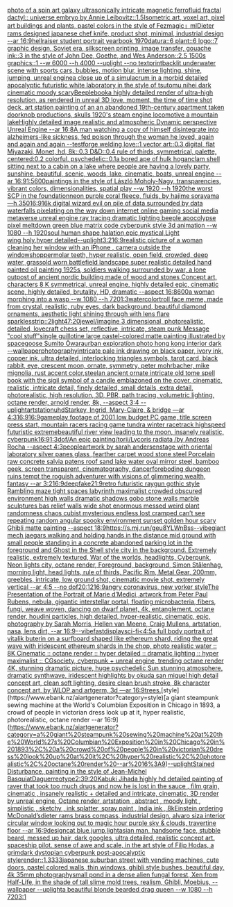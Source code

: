 [photo of a spin art galaxy ultrasonically intricate magnetic ferrofluid fractal dactyl:: universe embryo by Annie Leibovitz::1.5](https://www.ebank.nz/aiartgenerator?category=photo%20of%20a%20spin%20art%20galaxy%20ultrasonically%20intricate%20magnetic%20ferrofluid%20fractal%20dactyl%3A%3A%20universe%20embryo%20by%20Annie%20Leibovitz%3A%3A1.5)[Isometric art, voxel art, pixel art buildings and plants, pastel colors in the style of Fez](https://www.ebank.nz/aiartgenerator?category=Isometric%20art%2C%20voxel%20art%2C%20pixel%20art%20buildings%20and%20plants%2C%20pastel%20colors%20in%20the%20style%20of%20Fez)[magic」](https://www.ebank.nz/aiartgenerator?category=magic%E3%80%8D)[ml](https://www.ebank.nz/aiartgenerator?category=ml)[Dieter rams designed japanese chef knife, product shot, minimal, industrial design --ar 16:9](https://www.ebank.nz/aiartgenerator?category=Dieter%20rams%20designed%20japanese%20chef%20knife%2C%20product%20shot%2C%20minimal%2C%20industrial%20design%20--ar%2016%3A9)[hellraiser student portrait yearbook 1970](https://www.ebank.nz/aiartgenerator?category=hellraiser%20student%20portrait%20yearbook%201970)[datura::6 plant::6 logo::7 graphic design, Soviet era, silkscreen printing, image transfer, gouache ink::3 in the style of John Dee, Goethe, and Wes Anderson::2.5 1500s graphics::1 --w 6000 --h 4000 --uplight --no text](https://www.ebank.nz/aiartgenerator?category=datura%3A%3A6%20plant%3A%3A6%20logo%3A%3A7%20graphic%20design%2C%20Soviet%20era%2C%20silkscreen%20printing%2C%20image%20transfer%2C%20gouache%20ink%3A%3A3%20in%20the%20style%20of%20John%20Dee%2C%20Goethe%2C%20and%20Wes%20Anderson%3A%3A2.5%201500s%20graphics%3A%3A1%20--w%206000%20--h%204000%20--uplight%20--no%20text)[print](https://www.ebank.nz/aiartgenerator?category=print)[backlit underwater scene with sports cars, bubbles, motion blur, intense lighting, shine, jumping, unreal engine](https://www.ebank.nz/aiartgenerator?category=backlit%20underwater%20scene%20with%20sports%20cars%2C%20bubbles%2C%20motion%20blur%2C%20intense%20lighting%2C%20shine%2C%20jumping%2C%20unreal%20engine)[a close up of a simulacrum in a morbid detailed apocalyptic futuristic white laboratory in the style of tsutomu nihei dark cinematic moody scary](https://www.ebank.nz/aiartgenerator?category=a%20close%20up%20of%20a%20simulacrum%20in%20a%20morbid%20detailed%20apocalyptic%20futuristic%20white%20laboratory%20in%20the%20style%20of%20tsutomu%20nihei%20dark%20cinematic%20moody%20scary)[Beeple](https://www.ebank.nz/aiartgenerator?category=Beeple)[book](https://www.ebank.nz/aiartgenerator?category=book)[a highly detailed render of ultra-high resolution, as rendered in unreal 3D love, moment, the time of time  shot deck, art station painting of an an abandoned 19th-century apartment taken doorknob productions, skulls 1920's steam engine locomotive a mountain lakeHighly detailed image realistic and atmospheric Dynamic perspective Unreal Engine --ar 16:8](https://www.ebank.nz/aiartgenerator?category=a%20highly%20detailed%20render%20of%20ultra-high%20resolution%2C%20as%20rendered%20in%20unreal%203D%20love%2C%20moment%2C%20the%20time%20of%20time%20%20shot%20deck%2C%20art%20station%20painting%20of%20an%20an%20abandoned%2019th-century%20apartment%20taken%20doorknob%20productions%2C%20skulls%201920%27s%20steam%20engine%20locomotive%20a%20mountain%20lakeHighly%20detailed%20image%20realistic%20and%20atmospheric%20Dynamic%20perspective%20Unreal%20Engine%20--ar%2016%3A8)[A man watching a copy of himself disintegrate into alzheimers-like sickness, fed poison through the woman he loved, again and again and again --test](https://www.ebank.nz/aiartgenerator?category=A%20man%20watching%20a%20copy%20of%20himself%20disintegrate%20into%20alzheimers-like%20sickness%2C%20fed%20poison%20through%20the%20woman%20he%20loved%2C%20again%20and%20again%20and%20again%20--test)[forge welding love::1 vector art::0.3 digital, flat Miyazaki, Monet, hd, 8k::0.3 D&D::0.4 rule of thirds, symmetrical, palette, centered:0.2 colorful, psychedelic::0.1](https://www.ebank.nz/aiartgenerator?category=forge%20welding%20love%3A%3A1%20vector%20art%3A%3A0.3%20digital%2C%20flat%20Miyazaki%2C%20Monet%2C%20hd%2C%208k%3A%3A0.3%20D%26D%3A%3A0.4%20rule%20of%20thirds%2C%20symmetrical%2C%20palette%2C%20centered%3A0.2%20colorful%2C%20psychedelic%3A%3A0.1)[a bored ape of hulk hogan](https://www.ebank.nz/aiartgenerator?category=a%20bored%20ape%20of%20hulk%20hogan)[clam shell sitting next to a cabin on a lake where people are having a lovely party, sunshine, beautiful, scenic, woods, lake, cinematic, boats, unreal engine --ar 16:9](https://www.ebank.nz/aiartgenerator?category=clam%20shell%20sitting%20next%20to%20a%20cabin%20on%20a%20lake%20where%20people%20are%20having%20a%20lovely%20party%2C%20sunshine%2C%20beautiful%2C%20scenic%2C%20woods%2C%20lake%2C%20cinematic%2C%20boats%2C%20unreal%20engine%20--ar%2016%3A9)[1:5](https://www.ebank.nz/aiartgenerator?category=1%3A5)[600](https://www.ebank.nz/aiartgenerator?category=600)[paintings in the style of László Moholy-Nagy, transparencies, vibrant colors, dimensionalities, spatial play --w 1920 --h 1920](https://www.ebank.nz/aiartgenerator?category=paintings%20in%20the%20style%20of%20L%C3%A1szl%C3%B3%20Moholy-Nagy%2C%20transparencies%2C%20vibrant%20colors%2C%20dimensionalities%2C%20spatial%20play%20--w%201920%20--h%201920)[the worst SCP in the foundation](https://www.ebank.nz/aiartgenerator?category=the%20worst%20SCP%20in%20the%20foundation)[neon purple coral fleece, fluids, by hajime sorayama —h 350](https://www.ebank.nz/aiartgenerator?category=neon%20purple%20coral%20fleece%2C%20fluids%2C%20by%20hajime%20sorayama%20%E2%80%94h%20350)[16:9](https://www.ebank.nz/aiartgenerator?category=16%3A9)[16k digital wizard evil on pile of data surrounded by data waterfalls pixelating on the way down internet online gaming social media metaverse unreal engine ray tracing dramatic lighting beeple apocolypse pixel meltdown green blue matrix code cyberpunk style 3d animation --w 1080 --h 1920](https://www.ebank.nz/aiartgenerator?category=16k%20digital%20wizard%20evil%20on%20pile%20of%20data%20surrounded%20by%20data%20waterfalls%20pixelating%20on%20the%20way%20down%20internet%20online%20gaming%20social%20media%20metaverse%20unreal%20engine%20ray%20tracing%20dramatic%20lighting%20beeple%20apocolypse%20pixel%20meltdown%20green%20blue%20matrix%20code%20cyberpunk%20style%203d%20animation%20--w%201080%20--h%201920)[soul,human shape,halation,epic,mystical,Light wing,holy,hyper detailed](https://www.ebank.nz/aiartgenerator?category=soul%2Chuman%20shape%2Chalation%2Cepic%2Cmystical%2CLight%20wing%2Choly%2Chyper%20detailed)[--uplight](https://www.ebank.nz/aiartgenerator?category=--uplight)[3:2](https://www.ebank.nz/aiartgenerator?category=3%3A2)[16:9](https://www.ebank.nz/aiartgenerator?category=16%3A9)[realistic picture of a woman cleaning her window with an iPhone , camera outside the window](https://www.ebank.nz/aiartgenerator?category=realistic%20picture%20of%20a%20woman%20cleaning%20her%20window%20with%20an%20iPhone%20%2C%20camera%20outside%20the%20window)[shopper](https://www.ebank.nz/aiartgenerator?category=shopper)[molar teeth, hyper realistic, open field, crowded, deep water, grass](https://www.ebank.nz/aiartgenerator?category=molar%20teeth%2C%20hyper%20realistic%2C%20open%20field%2C%20crowded%2C%20deep%20water%2C%20grass)[old worn battlefield landscape super realistic detailed hand painted oil painting 1925s, soldiers walking surrounded by war, a lone outpost of ancient nordic building made of wood and stones Concept art, characters 8 K symmetrical, unreal engine, highly detailed  epic, cinematic scene, highly detailed,  brutality, HD, dramatic --aspect 16:8](https://www.ebank.nz/aiartgenerator?category=old%20worn%20battlefield%20landscape%20super%20realistic%20detailed%20hand%20painted%20oil%20painting%201925s%2C%20soldiers%20walking%20surrounded%20by%20war%2C%20a%20lone%20outpost%20of%20ancient%20nordic%20building%20made%20of%20wood%20and%20stones%20Concept%20art%2C%20characters%208%20K%20symmetrical%2C%20unreal%20engine%2C%20highly%20detailed%20%20epic%2C%20cinematic%20scene%2C%20highly%20detailed%2C%20%20brutality%2C%20HD%2C%20dramatic%20--aspect%2016%3A8)[600](https://www.ebank.nz/aiartgenerator?category=600)[a woman morphing into a wasp --w 1080 --h 720](https://www.ebank.nz/aiartgenerator?category=a%20woman%20morphing%20into%20a%20wasp%20--w%201080%20--h%20720)[1:3](https://www.ebank.nz/aiartgenerator?category=1%3A3)[watercolor](https://www.ebank.nz/aiartgenerator?category=watercolor)[troll face meme, made from crystal, realistic, ruby eyes,  dark background, beautiful diamond ornaments, aesthetic light shining through with lens flare sparkles](https://www.ebank.nz/aiartgenerator?category=troll%20face%20meme%2C%20made%20from%20crystal%2C%20realistic%2C%20ruby%20eyes%2C%20%20dark%20background%2C%20beautiful%20diamond%20ornaments%2C%20aesthetic%20light%20shining%20through%20with%20lens%20flare%20sparkles)[strip::2](https://www.ebank.nz/aiartgenerator?category=strip%3A%3A2)[light](https://www.ebank.nz/aiartgenerator?category=light)[47:20](https://www.ebank.nz/aiartgenerator?category=47%3A20)[jewel](https://www.ebank.nz/aiartgenerator?category=jewel)[/imagine  3 dimensional, photorealistic, detailed, lovecraft chess set, reflective, intricate, steam punk  Message "cool stuff"](https://www.ebank.nz/aiartgenerator?category=/imagine%20%203%20dimensional%2C%20photorealistic%2C%20detailed%2C%20lovecraft%20chess%20set%2C%20reflective%2C%20intricate%2C%20steam%20punk%20%20Message%20%22cool%20stuff%22)[single guillotine large pastel-colored matte painting illustrated by spacegoose Sumito Ōwara](https://www.ebank.nz/aiartgenerator?category=single%20guillotine%20large%20pastel-colored%20matte%20painting%20illustrated%20by%20spacegoose%20Sumito%20%C5%8Cwara)[urban exploration photo hong kong interior dark --wallpaper](https://www.ebank.nz/aiartgenerator?category=urban%20exploration%20photo%20hong%20kong%20interior%20dark%20--wallpaper)[photography](https://www.ebank.nz/aiartgenerator?category=photography)[intricate pale ink drawing on black paper, ivory ink, copper ink, ultra detailed, interlocking triangles symbols, tarot card, black rabbit, eye, crescent moon, ornate, symmetry, peter mohrbacher, mike mignolia, rust accent color,](https://www.ebank.nz/aiartgenerator?category=intricate%20pale%20ink%20drawing%20on%20black%20paper%2C%20ivory%20ink%2C%20copper%20ink%2C%20ultra%20detailed%2C%20interlocking%20triangles%20symbols%2C%20tarot%20card%2C%20black%20rabbit%2C%20eye%2C%20crescent%20moon%2C%20ornate%2C%20symmetry%2C%20peter%20mohrbacher%2C%20mike%20mignolia%2C%20rust%20accent%20color%2C)[](https://www.ebank.nz/aiartgenerator?category=)[steel](https://www.ebank.nz/aiartgenerator?category=steel)[an ancient ornate intricate old tome spell book with the sigil symbol of a candle emblazoned on the cover, cinematic, realistic, intricate detail, finely detailed, small details, extra detail, photorealistic, high resolution, 3D, PBR, path tracing, volumetric lighting, octane render, arnold render, 8k, --aspect 3:4 --uplight](https://www.ebank.nz/aiartgenerator?category=an%20ancient%20ornate%20intricate%20old%20tome%20spell%20book%20with%20the%20sigil%20symbol%20of%20a%20candle%20emblazoned%20on%20the%20cover%2C%20cinematic%2C%20realistic%2C%20intricate%20detail%2C%20finely%20detailed%2C%20small%20details%2C%20extra%20detail%2C%20photorealistic%2C%20high%20resolution%2C%203D%2C%20PBR%2C%20path%20tracing%2C%20volumetric%20lighting%2C%20octane%20render%2C%20arnold%20render%2C%208k%2C%20--aspect%203%3A4%20--uplight)[artstation](https://www.ebank.nz/aiartgenerator?category=artstation)[uhd](https://www.ebank.nz/aiartgenerator?category=uhd)[Starkey, Ingrid, Mary-Claire, & bridge —ar 4:3](https://www.ebank.nz/aiartgenerator?category=Starkey%2C%20Ingrid%2C%20Mary-Claire%2C%20%26%20bridge%20%E2%80%94ar%204%3A3)[16:9](https://www.ebank.nz/aiartgenerator?category=16%3A9)[16:9](https://www.ebank.nz/aiartgenerator?category=16%3A9)[gameplay footage of 2001 low budget PC game, title screen press start, mountain racers racing game tundra winter racetrack highspeed futuristic extreme](https://www.ebank.nz/aiartgenerator?category=gameplay%20footage%20of%202001%20low%20budget%20PC%20game%2C%20title%20screen%20press%20start%2C%20mountain%20racers%20racing%20game%20tundra%20winter%20racetrack%20highspeed%20futuristic%20extreme)[beautiful river view leading to the moon, insanely realistic, cyberpunk](https://www.ebank.nz/aiartgenerator?category=beautiful%20river%20view%20leading%20to%20the%20moon%2C%20insanely%20realistic%2C%20cyberpunk)[16:9](https://www.ebank.nz/aiartgenerator?category=16%3A9)[1:3](https://www.ebank.nz/aiartgenerator?category=1%3A3)[dof](https://www.ebank.nz/aiartgenerator?category=dof)[/An epic painting/torii/Lycoris radiata /by Andreas Rocha     --aspect 4:3](https://www.ebank.nz/aiartgenerator?category=/An%20epic%20painting/torii/Lycoris%20radiata%20/by%20Andreas%20Rocha%20%20%20%20%20--aspect%204%3A3)[people](https://www.ebank.nz/aiartgenerator?category=people)[artwork by sarah andersen](https://www.ebank.nz/aiartgenerator?category=artwork%20by%20sarah%20andersen)[stage with oriental laboratory silver panes glass ,fearther carpet wood stone steel Porcelain raw concrete salvia patens roof sand lake water oval mirror steel, bamboo geek, screen transparent, cinematography, dancer](https://www.ebank.nz/aiartgenerator?category=stage%20with%20oriental%20laboratory%20silver%20panes%20glass%20%2Cfearther%20carpet%20wood%20stone%20steel%20Porcelain%20raw%20concrete%20salvia%20patens%20roof%20sand%20lake%20water%20oval%20mirror%20steel%2C%20bamboo%20geek%2C%20screen%20transparent%2C%20cinematography%2C%20dancer)[foreboding dungeon ruins tempt the roguish adventurer with visions of glimmering wealth, fantasy --ar 3:2](https://www.ebank.nz/aiartgenerator?category=foreboding%20dungeon%20ruins%20tempt%20the%20roguish%20adventurer%20with%20visions%20of%20glimmering%20wealth%2C%20fantasy%20--ar%203%3A2)[16:9](https://www.ebank.nz/aiartgenerator?category=16%3A9)[deepfake](https://www.ebank.nz/aiartgenerator?category=deepfake)[21:9](https://www.ebank.nz/aiartgenerator?category=21%3A9)[retro futuristic raygun gothic style Rambling maze tight spaces  labyrinth maximalist crowded obscured environment high walls dramatic shadows gobo stone walls marble sculptures bas relief walls wide shot enormous messed weird plant randomness chaos  cubist mysterious endless lost cramped  can’t see repeating random angular spooky environment sunset golden hour scary Ghibli matte painting --aspect 18:9](https://www.ebank.nz/aiartgenerator?category=retro%20futuristic%20raygun%20gothic%20style%20Rambling%20maze%20tight%20spaces%20%20labyrinth%20maximalist%20crowded%20obscured%20environment%20high%20walls%20dramatic%20shadows%20gobo%20stone%20walls%20marble%20sculptures%20bas%20relief%20walls%20wide%20shot%20enormous%20messed%20weird%20plant%20randomness%20chaos%20%20cubist%20mysterious%20endless%20lost%20cramped%20%20can%E2%80%99t%20see%20repeating%20random%20angular%20spooky%20environment%20sunset%20golden%20hour%20scary%20Ghibli%20matte%20painting%20--aspect%2018%3A9)[<https://s.mj.run/geu8YLWnBss>](https://www.ebank.nz/aiartgenerator?category=%3Chttps%3A//s.mj.run/geu8YLWnBss%3E)[--vibe](https://www.ebank.nz/aiartgenerator?category=--vibe)[giant mech jaegars walking and holding hands in the distance mid ground with small people standing in a concrete abandoned parking lot in the foreground and Ghost in the Shell style city in the background. Extremely realistic, extremely textured, War of the worlds, headlights, Cyberpunk, Neon lights city, octane render, Foreground, background, Simon Stålenhag, morning light,  head lights, rule of thirds, Pacific Rim, Metal Gear,  200mm, greebles, intricate, low ground shot, cinematic movie shot, extremely vertical --ar 4:5 --no dof](https://www.ebank.nz/aiartgenerator?category=giant%20mech%20jaegars%20walking%20and%20holding%20hands%20in%20the%20distance%20mid%20ground%20with%20small%20people%20standing%20in%20a%20concrete%20abandoned%20parking%20lot%20in%20the%20foreground%20and%20Ghost%20in%20the%20Shell%20style%20city%20in%20the%20background.%20Extremely%20realistic%2C%20extremely%20textured%2C%20War%20of%20the%20worlds%2C%20headlights%2C%20Cyberpunk%2C%20Neon%20lights%20city%2C%20octane%20render%2C%20Foreground%2C%20background%2C%20Simon%20St%C3%A5lenhag%2C%20morning%20light%2C%20%20head%20lights%2C%20rule%20of%20thirds%2C%20Pacific%20Rim%2C%20Metal%20Gear%2C%20%20200mm%2C%20greebles%2C%20intricate%2C%20low%20ground%20shot%2C%20cinematic%20movie%20shot%2C%20extremely%20vertical%20--ar%204%3A5%20--no%20dof)[20:12](https://www.ebank.nz/aiartgenerator?category=20%3A12)[16:9](https://www.ebank.nz/aiartgenerator?category=16%3A9)[angry coronavirus, new yorker style](https://www.ebank.nz/aiartgenerator?category=angry%20coronavirus%2C%20new%20yorker%20style)[The Presentation of the Portrait of Marie d’Medici, artwork from Peter Paul Rubens, nebula, gigantic interstellar portal, floating microbacteria, fibers, fungi, weave woven, dancing on dwarf planet, 4k, entanglement, octane render, houdini particles, high detailed, hyper-realistic, cinematic, epic, photography by Sarah Morris, Hellen van Meene, Craig Mullens, artstation, nasa, lens dirt, --ar 16:9](https://www.ebank.nz/aiartgenerator?category=The%20Presentation%20of%20the%20Portrait%20of%20Marie%20d%E2%80%99Medici%2C%20artwork%20from%20Peter%20Paul%20Rubens%2C%20nebula%2C%20gigantic%20interstellar%20portal%2C%20floating%20microbacteria%2C%20fibers%2C%20fungi%2C%20weave%20woven%2C%20dancing%20on%20dwarf%20planet%2C%204k%2C%20entanglement%2C%20octane%20render%2C%20houdini%20particles%2C%20high%20detailed%2C%20hyper-realistic%2C%20cinematic%2C%20epic%2C%20photography%20by%20Sarah%20Morris%2C%20Hellen%20van%20Meene%2C%20Craig%20Mullens%2C%20artstation%2C%20nasa%2C%20lens%20dirt%2C%20--ar%2016%3A9)[--vibefast](https://www.ebank.nz/aiartgenerator?category=--vibefast)[display](https://www.ebank.nz/aiartgenerator?category=display)[sci-fi](https://www.ebank.nz/aiartgenerator?category=sci-fi)[<4:5](https://www.ebank.nz/aiartgenerator?category=%3C4%3A5)[a full body portrait of vitalik buterin on a surfboard shaped like ethereum shard, riding the great wave with iridescent ethereum shards in the chop, photo realistic water :: 8K Cinematic :: octane render :: hyper detailed :: dramatic lighting :: hyper maximalist :: CGsociety, cyberpunk + unreal engine, trending octane render 4K, stunning dramatic picture, huge psychedelic Sun stunning atmosphere, dramatic synthwave, iridescent highlights by okuda san miguel high detail concept art, clean soft lighting, desire clean brush stroke, 8k character concept art, by WLOP and artgerm, 3d —ar 16:9](https://www.ebank.nz/aiartgenerator?category=a%20full%20body%20portrait%20of%20vitalik%20buterin%20on%20a%20surfboard%20shaped%20like%20ethereum%20shard%2C%20riding%20the%20great%20wave%20with%20iridescent%20ethereum%20shards%20in%20the%20chop%2C%20photo%20realistic%20water%20%3A%3A%208K%20Cinematic%20%3A%3A%20octane%20render%20%3A%3A%20hyper%20detailed%20%3A%3A%20dramatic%20lighting%20%3A%3A%20hyper%20maximalist%20%3A%3A%20CGsociety%2C%20cyberpunk%20%2B%20unreal%20engine%2C%20trending%20octane%20render%204K%2C%20stunning%20dramatic%20picture%2C%20huge%20psychedelic%20Sun%20stunning%20atmosphere%2C%20dramatic%20synthwave%2C%20iridescent%20highlights%20by%20okuda%20san%20miguel%20high%20detail%20concept%20art%2C%20clean%20soft%20lighting%2C%20desire%20clean%20brush%20stroke%2C%208k%20character%20concept%20art%2C%20by%20WLOP%20and%20artgerm%2C%203d%20%E2%80%94ar%2016%3A9)[trees.](https://www.ebank.nz/aiartgenerator?category=trees.)[style](https://www.ebank.nz/aiartgenerator?category=style)[a giant steampunk sewing machine at the World's Columbian Exposition in Chicago in 1893, a crowd of people in victorian dress look up at it, hyper realistic, photorealistic, octane render --ar 16:9](https://www.ebank.nz/aiartgenerator?category=a%20giant%20steampunk%20sewing%20machine%20at%20the%20World%27s%20Columbian%20Exposition%20in%20Chicago%20in%201893%2C%20a%20crowd%20of%20people%20in%20victorian%20dress%20look%20up%20at%20it%2C%20hyper%20realistic%2C%20photorealistic%2C%20octane%20render%20--ar%2016%3A9)[--uplight](https://www.ebank.nz/aiartgenerator?category=--uplight)[Stained Disturbance, painting in the style of Jean-Michel Basquiat](https://www.ebank.nz/aiartgenerator?category=Stained%20Disturbance%2C%20painting%20in%20the%20style%20of%20Jean-Michel%20Basquiat)[Daguerreotype](https://www.ebank.nz/aiartgenerator?category=Daguerreotype)[2:3](https://www.ebank.nz/aiartgenerator?category=2%3A3)[9:20](https://www.ebank.nz/aiartgenerator?category=9%3A20)[Kabuki Jihad](https://www.ebank.nz/aiartgenerator?category=Kabuki%20Jihad)[a highly hd detailed painting of raver that took too much drugs and now he is lost in the sauce  , film grain, cinematic , insanely realistic + detailed and intricate, cinematic, 3D render by unreal engine, Octane render, artstation , abstract , moody light , simplistic , sketchy , ink splatter, spray paint , India ink , 8k](https://www.ebank.nz/aiartgenerator?category=a%20highly%20hd%20detailed%20painting%20of%20raver%20that%20took%20too%20much%20drugs%20and%20now%20he%20is%20lost%20in%20the%20sauce%20%20%2C%20film%20grain%2C%20cinematic%20%2C%20insanely%20realistic%20%2B%20detailed%20and%20intricate%2C%20cinematic%2C%203D%20render%20by%20unreal%20engine%2C%20Octane%20render%2C%20artstation%20%2C%20abstract%20%2C%20moody%20light%20%2C%20simplistic%20%2C%20sketchy%20%2C%20ink%20splatter%2C%20spray%20paint%20%2C%20India%20ink%20%2C%208k)[Einstein ordering McDonald’s](https://www.ebank.nz/aiartgenerator?category=Einstein%20ordering%20McDonald%E2%80%99s)[dieter rams brass compass, industrial design, alvaro siza interior circular window looking out to magic hour purple sky & clouds, travertine floor  --ar 16:9](https://www.ebank.nz/aiartgenerator?category=dieter%20rams%20brass%20compass%2C%20industrial%20design%2C%20alvaro%20siza%20interior%20circular%20window%20looking%20out%20to%20magic%20hour%20purple%20sky%20%26%20clouds%2C%20travertine%20floor%20%20--ar%2016%3A9)[design](https://www.ebank.nz/aiartgenerator?category=design)[cat,blue,jump,light](https://www.ebank.nz/aiartgenerator?category=cat%2Cblue%2Cjump%2Clight)[asian man, handsome face, stubble beard, messed up hair, dark googles, ultra detailed, realistic concept art. spaceship pilot. sense of awe and scale, in the art style of Filip Hodas, a grimdark dystopian cyberpunk post-apocalyptic style](https://www.ebank.nz/aiartgenerator?category=asian%20man%2C%20handsome%20face%2C%20stubble%20beard%2C%20messed%20up%20hair%2C%20dark%20googles%2C%20ultra%20detailed%2C%20realistic%20concept%20art.%20spaceship%20pilot.%20sense%20of%20awe%20and%20scale%2C%20in%20the%20art%20style%20of%20Filip%20Hodas%2C%20a%20grimdark%20dystopian%20cyberpunk%20post-apocalyptic%20style)[render::1.3333](https://www.ebank.nz/aiartgenerator?category=render%3A%3A1.3333)[japanese suburban street with vending machines, cute doors, pastel colored walls, thin windows, ghibli style bushes, beautiful day, 4k 35mm photography](https://www.ebank.nz/aiartgenerator?category=japanese%20suburban%20street%20with%20vending%20machines%2C%20cute%20doors%2C%20pastel%20colored%20walls%2C%20thin%20windows%2C%20ghibli%20style%20bushes%2C%20beautiful%20day%2C%204k%2035mm%20photography)[small pond in a dense alien fungal forest, Xen from Half-Life, in the shade of tall slime mold trees, realism, Ghibli, Moebius, --wallpaper --uplight](https://www.ebank.nz/aiartgenerator?category=small%20pond%20in%20a%20dense%20alien%20fungal%20forest%2C%20Xen%20from%20Half-Life%2C%20in%20the%20shade%20of%20tall%20slime%20mold%20trees%2C%20realism%2C%20Ghibli%2C%20Moebius%2C%20--wallpaper%20--uplight)[a beautiful blonde bearded drag queen --w 1080 --h 720](https://www.ebank.nz/aiartgenerator?category=a%20beautiful%20blonde%20bearded%20drag%20queen%20--w%201080%20--h%20720)[3:1](https://www.ebank.nz/aiartgenerator?category=3%3A1)